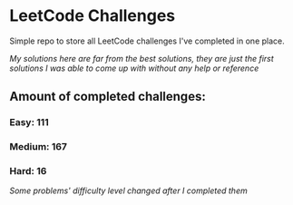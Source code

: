 
# LeetCode Challenges

Simple repo to store all LeetCode challenges I've completed in one place.

<i>My solutions here are far from the best solutions, they are just the first solutions I was able to come up with without any help or reference</i>

## Amount of completed challenges:

### Easy: 111

### Medium: 167

### Hard: 16

<i>Some problems' difficulty level changed after I completed them</i>

